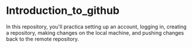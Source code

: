# Introduction_to_github
In this repository, you'll practica setting up an account, logging in, creating a repository, making changes on the local machine, and pushing changes back to the remote repository.
